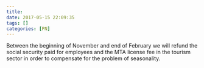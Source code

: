 ```yaml
---
title:
date: 2017-05-15 22:09:35
tags: []
categories: [PN]
---
```


Between the beginning of November and end of February we will refund the social security paid for employees and the MTA license fee in the tourism sector in order to compensate for the problem of seasonality.
